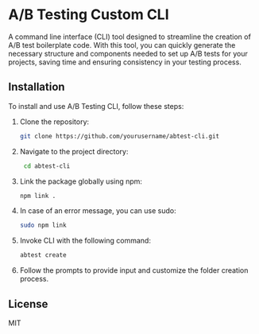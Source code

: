 # A/B Testing Custom CLI

A command line interface (CLI) tool designed to streamline the creation of A/B test boilerplate code. With this tool, you can quickly generate the necessary structure and components needed to set up A/B tests for your projects, saving time and ensuring consistency in your testing process.

## Installation

To install and use A/B Testing CLI, follow these steps:

1. Clone the repository:
   ```bash
   git clone https://github.com/yourusername/abtest-cli.git

2. Navigate to the project directory:
   ```bash
    cd abtest-cli

3. Link the package globally using npm:
   ```bash
   npm link .
   
4. In case of an error message, you can use sudo:
   ```bash
   sudo npm link

5. Invoke CLI with the following command:
   ```bash
   abtest create

6. Follow the prompts to provide input and customize the folder creation process.

## License

MIT
